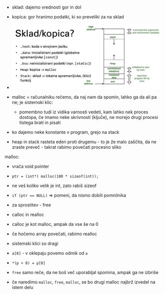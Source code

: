 - sklad: dajemo vrednosti gor in dol
- kopica: gor hranimo podatki, ki so preveliki za na sklad

- ![600](../../Images3/Pasted%20image%2020250227082229.png)
- malloc = računalniku rečemo, da naj nam da spomin, lahko ga da ali pa ne; je sistemski klic:
	- pomembno tudi iz vidika varnosti vedeti, kam lahko nek proces dostopa, če imamo neke skrivnosti (ključe), ne morejo drugi procesi tistega brati in pisati
- ko dajemo neke konstante v program, grejo na stack
- heap in stack rasteta eden proti drugemu - to je že malo zaščita, da ne zraste preveč - takrat rabimo povečati procesno sliko

malloc:
- vrača void pointer
- `ptr = (int*) malloc(100 * sizeof(int));`
- ne veš koliko velik je int, zato rabiš sizeof
- `if (ptr == NULL)` => pomeni, da nismo dobili pomnilnika
- za sprostitev - free
- calloc in realloc
- calloc je kot malloc, ampak da vse še na 0
- če hočemo array povečati, rabimo realloc
- sistemski klici so dragi

- `a[0]` - v oklepaju povemo odmik od `a`
- `*(p + 0) = p[0]`

- `free` samo reče, da ne boš več uporabljal spomina, ampak ga ne izbriše
- če naredimo `malloc`, `free`, `malloc`, se bo drugi malloc najbrž izvedel na istem delu